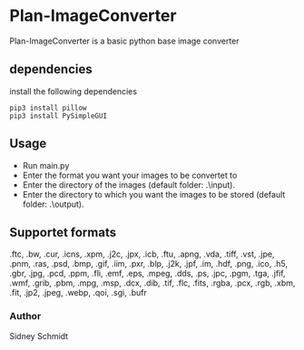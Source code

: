 # Plan-ImageConverter
Plan-ImageConverter is a basic python base image converter

## dependencies
install the following dependencies
```
pip3 install pillow
pip3 install PySimpleGUI
```

## Usage
- Run main.py
- Enter the format you want your images to be convertet to
- Enter the directory of the images (default folder: .\input).
- Enter the directory to which you want the images to be stored (default folder: .\output).

## Supportet formats
.ftc, .bw, .cur, .icns, .xpm, .j2c, .jpx, .icb, .ftu,
.apng, .vda, .tiff, .vst, .jpe, .pnm, .ras, .psd, .bmp,
.gif, .iim, .pxr, .blp, .j2k, .jpf, .im, .hdf, .png, .ico,
.h5, .gbr, .jpg, .pcd, .ppm, .fli, .emf, .eps, .mpeg, .dds,
.ps, .jpc, .pgm, .tga, .jfif, .wmf, .grib, .pbm, .mpg, .msp,
.dcx, .dib, .tif, .flc, .fits, .rgba, .pcx, .rgb, .xbm, .fit,
.jp2, .jpeg, .webp, .qoi, .sgi, .bufr

### Author
Sidney Schmidt
